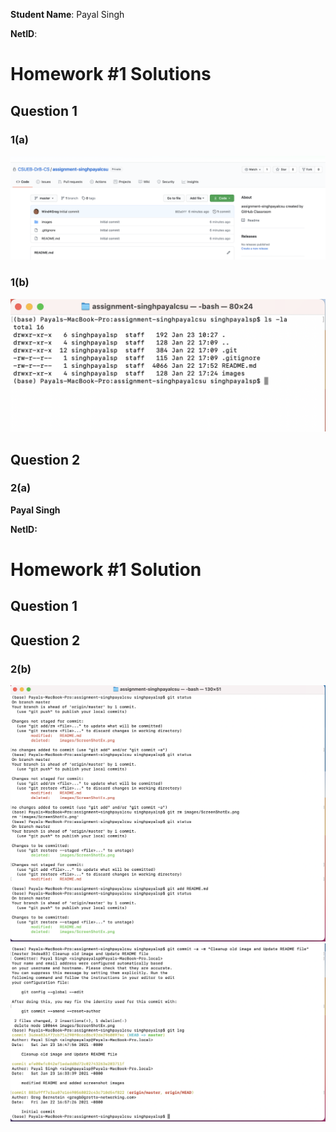**Student Name**:  Payal Singh

**NetID**:  



# Homework #1 Solutions

## Question 1 

### 1(a)
![Screen Shot Example](images/githubScreenShot.png)

### 1(b)
![Hidden file Screen Shot](images/hidden_file.png)

## Question 2 

### 2(a)

**Payal Singh**

**NetID:**

# Homework #1 Solution

## Question 1

## Question 2



### 2(b)
![git command line Screen Shot1 ](images/2bscreenshot1.png)
![git command line Screen Shot2 ](images/2bscreenshot2.png)

